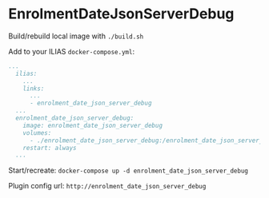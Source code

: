 # EnrolmentDateJsonServerDebug

Build/rebuild local image with `./build.sh`

Add to your ILIAS `docker-compose.yml`:
```yaml
...
  ilias:
    ...
    links:
      ...
      - enrolment_date_json_server_debug
  ...
  enrolment_date_json_server_debug:
    image: enrolment_date_json_server_debug
    volumes:
      - ./enrolment_date_json_server_debug:/enrolment_date_json_server_debug
    restart: always
  ...
```

Start/recreate:
`docker-compose up -d enrolment_date_json_server_debug`

Plugin config url: `http://enrolment_date_json_server_debug`
